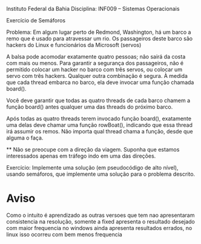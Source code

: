 Instituto Federal da Bahia
Disciplina: INF009 – Sistemas Operacionais

Exercício de Semáforos

Problema:
Em algum lugar perto de Redmond, Washington, há um barco a remo que é usado para
atravessar um rio. Os passageiros deste barco são hackers do Linux e funcionários da Microsoft
(servos)

A balsa pode acomodar exatamente quatro pessoas; não sairá da costa com mais ou menos. Para
garantir a segurança dos passageiros, não é permitido colocar um hacker no barco com três
servos, ou colocar um servo com três hackers. Qualquer outra combinação é segura.
À medida que cada thread embarca no barco, ela deve invocar uma função chamada board().

Você deve garantir que todas as quatro threads de cada barco chamem a função board() antes
qualquer uma das threads do próximo barco.

Após todas as quatro threads terem invocado função board(), exatamente uma delas deve
chamar uma função rowBoat(), indicando que essa thread irá assumir os remos. Não importa
qual thread chama a função, desde que alguma o faça.

** Não se preocupe com a direção da viagem. Suponha que estamos interessados apenas em
tráfego indo em uma das direções.

Exercício:
Implemente uma solução (em pseudocódigo de alto nível), usando semáforos, que implemente
uma solução para o problema descrito.

<h1>Aviso</h1>

<p>Como o intuito é aprendizado as outras versoes que tem nao apresentaram consistencia na resolução, somente a fixed apresenta o resultado desejado com maior frequencia no windows ainda apresenta resultados errados, no linux isso ocorreu com bem menos frequencia</p>